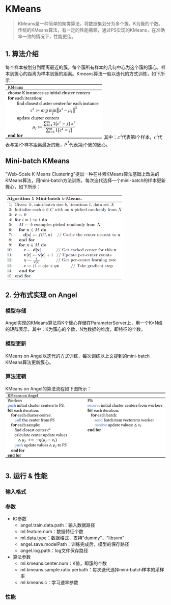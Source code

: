# KMeans

> KMeans是一种简单的聚类算法，将数据集划分为多个簇，K为簇的个数。传统的KMeans算法，有一定的性能瓶颈，通过PS实现的KMeans，在准确率一致的情况下，性能更佳。

## 1. 算法介绍

每个样本被划分到距离最近的簇。每个簇所有样本的几何中心为这个簇的簇心，样本到簇心的距离为样本到簇的距离。Kmeans算法一般以迭代的方式训练，如下所示：  
![kmeans](../img/kmeans.png)
其中：![xi](../img/xi.png)代表第i个样本，![ci](../img/ci.png)代表与第i个样本距离最近的簇，![miu_i](../img/miu_i.png)代表第j个簇的簇心。


## Mini-batch KMeans
"Web-Scale K-Means Clustering"提出一种在朴素KMeans算法基础上改进的KMeans算法，用mini-batch方法训练，每次迭代选择一个mini-batch的样本更新簇心，如下所示：

![mini_batch_kmeans](../img/mini_batch_kmeans.png)


## 2. 分布式实现 on Angel

### 模型存储
Angel实现的KMeans算法将K个簇心存储在ParameterServer上，用一个K×N维的矩阵表示，其中：K为簇心的个数，N为数据的维度，即特征的个数。

### 模型更新
KMeans on Angel以迭代的方式训练，每次训练以上文提到的mini-batch KMeans算法更新簇心。

### 算法逻辑
KMeans on Angel的算法流程如下图所示：
![KMeans_on_Angel](../img/KMeans_on_Angel.png)


## 3. 运行 & 性能

### 输入格式

### 参数
* IO参数
  * angel.train.data.path：输入数据路径
  * ml.feature.num：数据特征个数
  * ml.data.type：数据格式，支持"dummy"、"libsvm"
  * angel.save.modelPath：训练完成后，模型的保存路径
  * angel.log.path：log文件保存路径
* 算法参数
  * ml.kmeans.center.num：K值，即簇的个数
  * ml.kmeans.sample.ratio.perbath：每次迭代选择mini-batch样本的采样率
  * ml.kmeans.c：学习速率参数

### 性能
